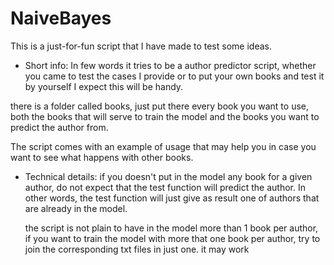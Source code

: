 # NaiveBayes

This is a just-for-fun script that I have made to test some ideas.

* Short info:
In few words it tries to be a author predictor script, whether you came to test the cases I provide
or to put your own books and test it by yourself I expect this will be handy.

there is a folder called books, just put there every book you want to use, both the books that will
serve to train the model and the books you want to predict the author from.

The script comes with an example of usage that may help you in case you want to see what happens with
other books.


* Technical details:
  if you doesn't put in the model any book for a given author, do not expect that the test function will
  predict the author. In other words, the test function will just give as result one of authors that are
  already in the model.
  
  the script is not plain to have in the model more than 1 book per author, if you want to train the 
  model with more that one book per author, try to join the corresponding txt files in just one. it may work
  
 
